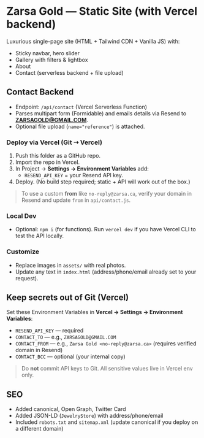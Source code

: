 # Zarsa Gold — Static Site (with Vercel backend)

Luxurious single-page site (HTML + Tailwind CDN + Vanilla JS) with:
- Sticky navbar, hero slider
- Gallery with filters & lightbox
- About
- Contact (serverless backend + file upload)

## Contact Backend
- Endpoint: `/api/contact` (Vercel Serverless Function)
- Parses multipart form (Formidable) and emails details via Resend to **ZARSAGOLD@GMAIL.COM**.
- Optional file upload (`name="reference"`) is attached.

### Deploy via Vercel (Git ➝ Vercel)
1. Push this folder as a GitHub repo.
2. Import the repo in Vercel.
3. In Project → **Settings → Environment Variables** add:
   - `RESEND_API_KEY` = your Resend API key.
4. Deploy. (No build step required; static + API will work out of the box.)

> To use a custom **from** like `no-reply@zarsa.ca`, verify your domain in Resend and update `from` in `api/contact.js`.

### Local Dev
- Optional: `npm i` (for functions). Run `vercel dev` if you have Vercel CLI to test the API locally.

### Customize
- Replace images in `assets/` with real photos.
- Update any text in `index.html` (address/phone/email already set to your request).


## Keep secrets out of Git (Vercel)
Set these Environment Variables in **Vercel → Settings → Environment Variables**:
- `RESEND_API_KEY` — required
- `CONTACT_TO` — e.g., `ZARSAGOLD@GMAIL.COM`
- `CONTACT_FROM` — e.g., `Zarsa Gold <no-reply@zarsa.ca>` (requires verified domain in Resend)
- `CONTACT_BCC` — optional (your internal copy)

> Do **not** commit API keys to Git. All sensitive values live in Vercel env only.

## SEO
- Added canonical, Open Graph, Twitter Card
- Added JSON-LD (`JewelryStore`) with address/phone/email
- Included `robots.txt` and `sitemap.xml` (update canonical if you deploy on a different domain)
